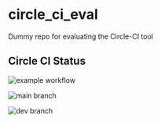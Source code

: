 # circle_ci_eval
Dummy repo for evaluating the Circle-CI tool

## Circle CI Status
![example workflow](https://github.com/github/docs/actions/workflows/main.yml/badge.svg)

![main branch](https://github.com/github/docs/actions/workflows/main.yml/badge.svg?branch=main)

![dev branch](https://github.com/github/docs/actions/workflows/main.yml/badge.svg?branch=dev)
